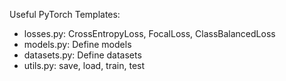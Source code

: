 Useful PyTorch Templates:
- losses.py: CrossEntropyLoss, FocalLoss, ClassBalancedLoss
- models.py: Define models
- datasets.py: Define datasets
- utils.py: save, load, train, test
